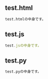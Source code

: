 ## test.html
```html
test.htmlの中身です。
```

## test.js
```js
test.jsの中身です。
```

## test.py
```py
test.pyの中身です。
```


